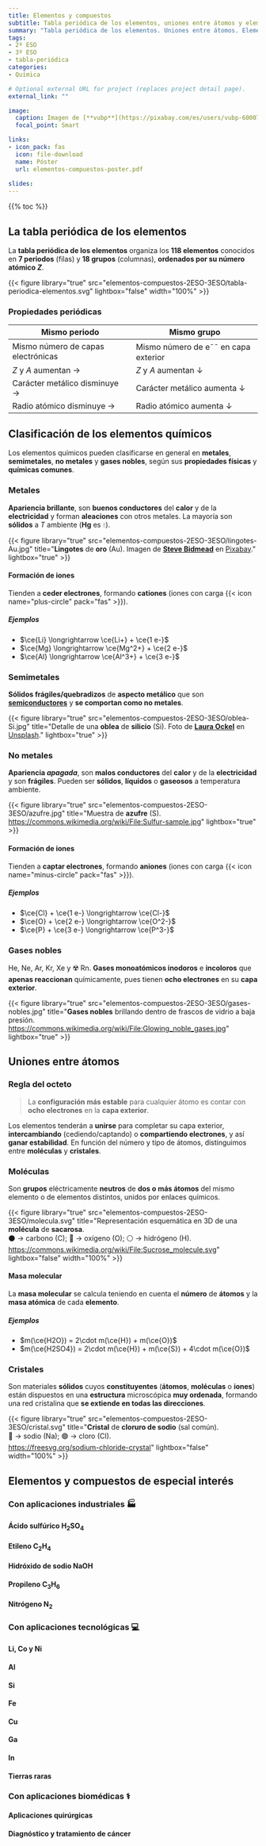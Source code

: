 ```yaml
---
title: Elementos y compuestos
subtitle: Tabla periódica de los elementos, uniones entre átomos y elementos y compuestos de especial interés
summary: "Tabla periódica de los elementos. Uniones entre átomos. Elementos y compuestos de especial interés."
tags:
- 2º ESO
- 3º ESO
- tabla-periódica
categories:
- Química

# Optional external URL for project (replaces project detail page).
external_link: ""

image:
  caption: Imagen de [**vubp**](https://pixabay.com/es/users/vubp-6000785/) en [Pixabay](https://pixabay.com/es/)
  focal_point: Smart

links:
- icon_pack: fas
  icon: file-download
  name: Póster
  url: elementos-compuestos-poster.pdf
  
slides: 
---
```


{{% toc %}}

## La tabla periódica de los elementos
La **tabla periódica de los elementos** organiza los **118 elementos** conocidos en **7 periodos** (filas) y **18 grupos** (columnas), **ordenados por su número atómico $Z$**.

{{< figure library="true" src="elementos-compuestos-2ESO-3ESO/tabla-periodica-elementos.svg" lightbox="false" width="100%" >}}

### Propiedades periódicas

| Mismo periodo | Mismo grupo |
| --- | --- |
| Mismo número de capas electrónicas | Mismo número de e<sup>--</sup> en capa exterior |
| $Z$ y $A$ aumentan $\rightarrow$ | $Z$ y $A$ aumentan $\downarrow$ |
| Carácter metálico disminuye $\rightarrow$ | Carácter metálico aumenta $\downarrow$ |
| Radio atómico disminuye $\rightarrow$ | Radio atómico aumenta $\downarrow$ |

## Clasificación de los elementos químicos
Los elementos químicos pueden clasificarse en general en **metales**, **semimetales**, **no metales** y **gases nobles**, según sus **propiedades físicas** y **químicas comunes**.

### Metales
**Apariencia brillante**, son **buenos conductores** del **calor** y de la **electricidad** y forman **aleaciones** con otros metales. La mayoría son **sólidos** a $T$ ambiente (**Hg** es 💧).

{{< figure library="true" src="elementos-compuestos-2ESO-3ESO/lingotes-Au.jpg" title="**Lingotes** de **oro** (Au). Imagen de [**Steve Bidmead**](https://pixabay.com/es/users/Stevebidmead-249424/) en [Pixabay](https://pixabay.com/es/)." lightbox="true" >}}

#### Formación de iones
Tienden a **ceder electrones**, formando **cationes** (iones con carga {{< icon name="plus-circle" pack="fas" >}}).

##### Ejemplos
- $\ce{Li} \longrightarrow \ce{Li+} + \ce{1 e-}$
- $\ce{Mg} \longrightarrow \ce{Mg^2+} + \ce{2 e-}$
- $\ce{Al} \longrightarrow \ce{Al^3+} + \ce{3 e-}$

### Semimetales
**Sólidos frágiles/quebradizos** de **aspecto metálico** que son [**semiconductores**](https://es.wikipedia.org/wiki/Semiconductor) y **se comportan como no metales**.

{{< figure library="true" src="elementos-compuestos-2ESO-3ESO/oblea-Si.jpg" title="Detalle de una **oblea** de **silicio** (Si). Foto de [**Laura Ockel**](https://unsplash.com/@viazavier) en [Unsplash](https://unsplash.com/)." lightbox="true" >}}

### No metales
**Apariencia *apagada***, son **malos conductores** del **calor** y de la **electricidad** y son **frágiles**. Pueden ser **sólidos**, **líquidos** o **gaseosos** a temperatura ambiente.

{{< figure library="true" src="elementos-compuestos-2ESO-3ESO/azufre.jpg" title="Muestra de **azufre** (S). <br> https://commons.wikimedia.org/wiki/File:Sulfur-sample.jpg" lightbox="true" >}}

#### Formación de iones
Tienden a **captar electrones**, formando **aniones** (iones con carga {{< icon name="minus-circle" pack="fas" >}}).

##### Ejemplos
- $\ce{Cl} + \ce{1 e-} \longrightarrow \ce{Cl-}$
- $\ce{O} + \ce{2 e-} \longrightarrow \ce{O^2-}$
- $\ce{P} + \ce{3 e-} \longrightarrow \ce{P^3-}$

### Gases nobles
He, Ne, Ar, Kr, Xe y ☢️ Rn. **Gases monoatómicos inodoros** e **incoloros** que **apenas reaccionan** químicamente, pues tienen **ocho electrones** en su **capa exterior**.

{{< figure library="true" src="elementos-compuestos-2ESO-3ESO/gases-nobles.jpg" title="**Gases nobles** brillando dentro de frascos de vidrio a baja presión. <br> https://commons.wikimedia.org/wiki/File:Glowing_noble_gases.jpg" lightbox="true" >}}

## Uniones entre átomos
### Regla del octeto
> La **configuración más estable** para cualquier átomo es contar con **ocho electrones** en la **capa exterior**.

Los elementos tenderán a **unirse** para completar su capa exterior, **intercambiando** (cediendo/captando) o **compartiendo electrones**, y así **ganar estabilidad**. En función del número y tipo de átomos, distinguimos entre **moléculas** y **cristales**.

### Moléculas
Son **grupos** eléctricamente **neutros** de **dos o más átomos** del mismo elemento o de elementos distintos, unidos por enlaces químicos.

{{< figure library="true" src="elementos-compuestos-2ESO-3ESO/molecula.svg" title="Representación esquemática en 3D de una **molécula** de **sacarosa**. <br> ⚫ $\rightarrow$ carbono (C); 🔴 $\rightarrow$ oxígeno (O); ⚪ $\rightarrow$ hidrógeno (H). <br> https://commons.wikimedia.org/wiki/File:Sucrose_molecule.svg" lightbox="false" width="100%" >}}

#### Masa molecular
La **masa molecular** se calcula teniendo en cuenta el **número** de **átomos** y la **masa atómica** de cada **elemento**.
##### Ejemplos
- $m(\ce{H2O}) = 2\cdot m(\ce{H}) + m(\ce{O})$
- $m(\ce{H2SO4}) = 2\cdot m(\ce{H}) + m(\ce{S}) + 4\cdot m(\ce{O})$

### Cristales
Son materiales **sólidos** cuyos **constituyentes** (**átomos**, **moléculas** o **iones**) están dispuestos en una **estructura** microscópica **muy ordenada**, formando una red cristalina que **se extiende en todas las direcciones**.

{{< figure library="true" src="elementos-compuestos-2ESO-3ESO/cristal.svg" title="**Cristal** de **cloruro de sodio** (sal común). <br> 🔵 $\rightarrow$ sodio (Na); 🟢 $\rightarrow$ cloro (Cl). <br> https://freesvg.org/sodium-chloride-crystal" lightbox="false" width="100%" >}}

## Elementos y compuestos de especial interés
### Con aplicaciones industriales 🏭
#### Ácido sulfúrico H<sub>2</sub>SO<sub>4</sub>
#### Etileno C<sub>2</sub>H<sub>4</sub>
#### Hidróxido de sodio NaOH
#### Propileno C<sub>3</sub>H<sub>6</sub>
#### Nitrógeno N<sub>2</sub>

### Con aplicaciones tecnológicas 💻
#### Li, Co y Ni
#### Al
#### Si
#### Fe
#### Cu
#### Ga
#### In
#### Tierras raras

### Con aplicaciones biomédicas ⚕️
#### Aplicaciones quirúrgicas
#### Diagnóstico y tratamiento de cáncer